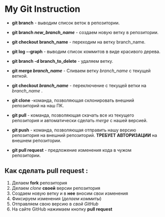 # My Git Instruction

* **git branch** - выводим список веток в репозитории. 

* **git branch *new_branch_name*** - создаем новую ветку в репозитории.

* **git checkout branch_name** - переходим на ветку branch_name.

* **git log --graph** - выводим список коммитов в виде красивого дерева.

* **git branch -d branch_to_delete** - удаляем ветку.

* **git merge *branch_name*** - Сливаем ветку *branch_name* с текущей веткой.

* **git checkout *branch_name*** - переключение с текущей ветки на *branch_name* .

* **git clone** -команда, позволяющая склонировать внешний репозиторий на наш ПК.

* **git pull** - команда, позволяющая скачать все из текущего репозитория и автоматически сделать *merge* с нашей версией.

* **git push** - команда, позволяющая отправить нашу версию репозитория на внешний репозиторий. **ТРЕБУЕТ АВТОРИЗАЦИИ** на внешнем репозитории.

* **git pull request** - предложение изменения кода в чужом репозитории.




## Как сделать pull request :

1. Делаем **fork** репозитория
2. Делаем *clone* **своей** версии репозитория
3. Создаем новую ветку и в **нее** вносим свои изменения
4. Фиксируем изменения (*делаем коммиты*)
5. Отправляем свою версию в *свой GitHub*
6. На сайте GitHub нажимаем кнопку **pull request**


